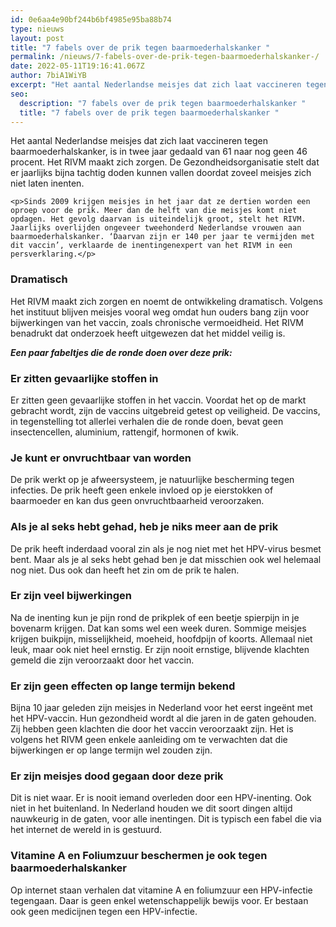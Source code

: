 ```yaml
---
id: 0e6aa4e90bf244b6bf4985e95ba88b74
type: nieuws
layout: post
title: "7 fabels over de prik tegen baarmoederhalskanker "
permalink: /nieuws/7-fabels-over-de-prik-tegen-baarmoederhalskanker-/
date: 2022-05-11T19:16:41.067Z
author: 7biA1WiYB
excerpt: "Het aantal Nederlandse meisjes dat zich laat vaccineren tegen baarmoederhalskanker, is in twee jaar gedaald van 61 naar nog geen 46 procent. Het RIVM maakt zich zorgen. De Gezondheidsorganisatie stelt dat er jaarlijks bijna tachtig doden kunnen vallen doordat zoveel meisjes zich niet laten inenten.  "
seo:
  description: "7 fabels over de prik tegen baarmoederhalskanker "
  title: "7 fabels over de prik tegen baarmoederhalskanker "
---
```

Het aantal Nederlandse meisjes dat zich laat vaccineren tegen baarmoederhalskanker, is in twee jaar gedaald van 61 naar nog geen 46 procent. Het RIVM maakt zich zorgen. De Gezondheidsorganisatie stelt dat er jaarlijks bijna tachtig doden kunnen vallen doordat zoveel meisjes zich niet laten inenten.  

    <p>Sinds 2009 krijgen meisjes in het jaar dat ze dertien worden een oproep voor de prik. Meer dan de helft van die meisjes komt niet opdagen. Het gevolg daarvan is uiteindelijk groot, stelt het RIVM. Jaarlijks overlijden ongeveer tweehonderd Nederlandse vrouwen aan baarmoederhalskanker. ‘Daarvan zijn er 140 per jaar te vermijden met dit vaccin’, verklaarde de inentingenexpert van het RIVM in een persverklaring.</p>
<h3>Dramatisch</h3>
<p>Het RIVM maakt zich zorgen en noemt de ontwikkeling dramatisch. Volgens het instituut blijven meisjes vooral weg omdat hun ouders bang zijn voor bijwerkingen van het vaccin, zoals chronische vermoeidheid. Het RIVM benadrukt dat onderzoek heeft uitgewezen dat het middel veilig is.</p>
<p><em><strong>Een paar fabeltjes die de ronde doen over deze prik: </strong></em></p>
<h3>Er zitten gevaarlijke stoffen in</h3>
<p>Er zitten geen gevaarlijke stoffen in het vaccin. Voordat het op de markt gebracht wordt, zijn de vaccins uitgebreid getest op veiligheid. De vaccins, in tegenstelling tot allerlei verhalen die de ronde doen, bevat geen insectencellen, aluminium, rattengif, hormonen of kwik. </p>
<h3>Je kunt er onvruchtbaar van worden</h3>
<p>De prik werkt op je afweersysteem, je natuurlijke bescherming tegen infecties. De prik heeft geen enkele invloed op je eierstokken of baarmoeder en kan dus geen onvruchtbaarheid veroorzaken.</p>
<h3>Als je al seks hebt gehad, heb je niks meer aan de prik</h3>
<p>De prik heeft inderdaad vooral zin als je nog niet met het HPV-virus besmet bent. Maar als je al seks hebt gehad ben je dat misschien ook wel helemaal nog niet. Dus ook dan heeft het zin om de prik te halen.</p>
<h3>Er zijn veel bijwerkingen</h3>
<p>Na de inenting kun je pijn rond de prikplek of een beetje spierpijn in je bovenarm krijgen. Dat kan soms wel een week duren. Sommige meisjes krijgen buikpijn, misselijkheid, moeheid, hoofdpijn of koorts. Allemaal niet leuk, maar ook niet heel ernstig. Er zijn nooit ernstige, blijvende klachten gemeld die zijn veroorzaakt door het vaccin.</p>
<h3>Er zijn geen effecten op lange termijn bekend</h3>
<p>Bijna 10 jaar geleden zijn meisjes in Nederland voor het eerst ingeënt met het HPV-vaccin. Hun gezondheid wordt al die jaren in de gaten gehouden. Zij hebben geen klachten die door het vaccin veroorzaakt zijn. Het is volgens het RIVM geen enkele aanleiding om te verwachten dat die bijwerkingen er op lange termijn wel zouden zijn.</p>
<h3>Er zijn meisjes dood gegaan door deze prik</h3>
<p>Dit is niet waar. Er is nooit iemand overleden door een HPV-inenting. Ook niet in het buitenland. In Nederland houden we dit soort dingen altijd nauwkeurig in de gaten, voor alle inentingen. Dit is typisch een fabel die via het internet de wereld in is gestuurd.</p>
<h3>Vitamine A en Foliumzuur beschermen je ook tegen baarmoederhalskanker </h3>
<p>Op internet staan verhalen dat vitamine A en foliumzuur een HPV-infectie tegengaan. Daar is geen enkel wetenschappelijk bewijs voor. Er bestaan ook geen medicijnen tegen een HPV-infectie.</p>  
